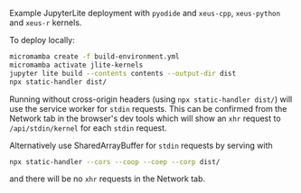 Example JupyterLite deployment with `pyodide` and `xeus-cpp`, `xeus-python` and `xeus-r` kernels.

To deploy locally:

```bash
micromamba create -f build-environment.yml
micromamba activate jlite-kernels
jupyter lite build --contents contents --output-dir dist
npx static-handler dist/
```

Running without cross-origin headers (using `npx static-handler dist/`) will use the
service worker for `stdin` requests. This can be confirmed from the Network tab in the
browser's dev tools which will show an `xhr` request to `/api/stdin/kernel` for each
`stdin` request.

Alternatively use SharedArrayBuffer for `stdin` requests by serving with
```bash
npx static-handler --cors --coop --coep --corp dist/
```
and there will be no `xhr` requests in the Network tab.
